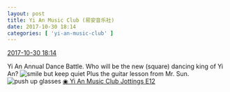 ```yaml
---
layout: post
title: Yi An Music Club (易安音乐社)
date: 2017-10-30 18:14
categories: [ 'yi-an-music-club' ]
---
```


<div class="weibo-info">
  <a href="http://weibo.com/6094546964/FsMXtFNsA">2017-10-30 18:14</a>
</div>

Yi An Annual Dance Battle. Who will be the new (square) dancing king of Yi An? ![smile but keep quiet](http://img.t.sinajs.cn/t4/appstyle/expression/ext/normal/3a/moren_xiaoerbuyu_org.png) Plus the guitar lesson from Mr. Sun. ![push up glasses](http://img.t.sinajs.cn/t4/appstyle/expression/ext/normal/fc/moren_bbjdnew_org.png) [◉ Yi An Music Club Jottings E12](http://www.bilibili.com/video/av15773060/)
